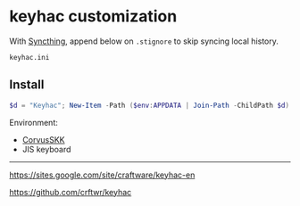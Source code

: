 # keyhac customization

With [Syncthing](https://syncthing.net/), append below on `.stignore` to skip syncing local history.

```
keyhac.ini
```


## Install

```PowerShell
$d = "Keyhac"; New-Item -Path ($env:APPDATA | Join-Path -ChildPath $d) -Value ($pwd.Path | Join-Path -ChildPath $d) -ItemType Junction
```

Environment:

- [CorvusSKK](https://github.com/nathancorvussolis/corvusskk)
- JIS keyboard

---

https://sites.google.com/site/craftware/keyhac-en

https://github.com/crftwr/keyhac
